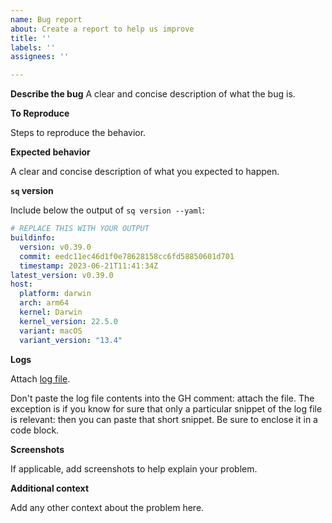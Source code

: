 ```yaml
---
name: Bug report
about: Create a report to help us improve
title: ''
labels: ''
assignees: ''

---
```


**Describe the bug**
A clear and concise description of what the bug is.

**To Reproduce**

Steps to reproduce the behavior.

**Expected behavior**

A clear and concise description of what you expected to happen.

**`sq` version**

Include below the output of `sq version --yaml`:

```yaml
# REPLACE THIS WITH YOUR OUTPUT
buildinfo:
  version: v0.39.0
  commit: eedc11ec46d1f0e78628158cc6fd58850601d701
  timestamp: 2023-06-21T11:41:34Z
latest_version: v0.39.0
host:
  platform: darwin
  arch: arm64
  kernel: Darwin
  kernel_version: 22.5.0
  variant: macOS
  variant_version: "13.4"
```

**Logs**

Attach [log file](https://sq.io/docs/config/#logging).

Don't paste the log file contents into the GH comment: attach the file.
The exception is if you know for sure that only a particular snippet of
the log file is relevant: then you can paste that short snippet. Be sure
to enclose it in a code block.

**Screenshots**

If applicable, add screenshots to help explain your problem.

**Additional context**

Add any other context about the problem here.
